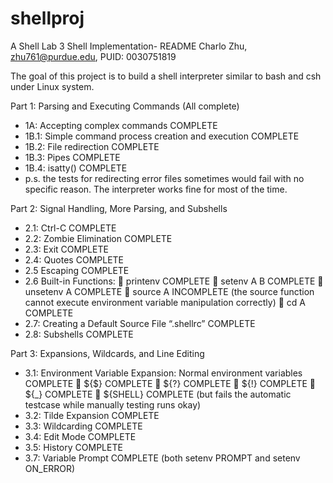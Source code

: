 # shellproj
A Shell 
Lab 3 Shell Implementation- README
Charlo Zhu, 
zhu761@purdue.edu, 
PUID: 0030751819

The goal of this project is to build a shell interpreter similar to bash and csh under Linux system. 

Part 1: Parsing and Executing Commands (All complete)
-	1A: Accepting complex commands COMPLETE
-	1B.1: Simple command process creation and execution COMPLETE
-	1B.2: File redirection COMPLETE
-	1B.3: Pipes COMPLETE
-	1B.4: isatty() COMPLETE
-	p.s. the tests for redirecting error files sometimes would fail with no specific reason. The interpreter works fine for most of the time.

Part 2: Signal Handling, More Parsing, and Subshells
-	2.1: Ctrl-C COMPLETE
-	2.2: Zombie Elimination COMPLETE
-	2.3: Exit COMPLETE
-	2.4: Quotes COMPLETE
-	2.5 Escaping COMPLETE
-	2.6 Built-in Functions:
	printenv COMPLETE
	setenv A B COMPLETE
	unsetenv A COMPLETE
	source A INCOMPLETE (the source function cannot execute environment variable manipulation correctly)
	cd A COMPLETE
-	2.7: Creating a Default Source File “.shellrc” COMPLETE
-	2.8: Subshells COMPLETE

Part 3: Expansions, Wildcards, and Line Editing
-	3.1: Environment Variable Expansion: Normal environment variables COMPLETE
	${$} COMPLETE
	${?} COMPLETE
	${!} COMPLETE
	${_} COMPLETE
	${SHELL} COMPLETE (but fails the automatic testcase while manually testing runs okay)
-	3.2: Tilde Expansion COMPLETE
-	3.3: Wildcarding COMPLETE
-	3.4: Edit Mode COMPLETE
-	3.5: History COMPLETE
-	3.7: Variable Prompt COMPLETE (both setenv PROMPT and setenv ON_ERROR)
